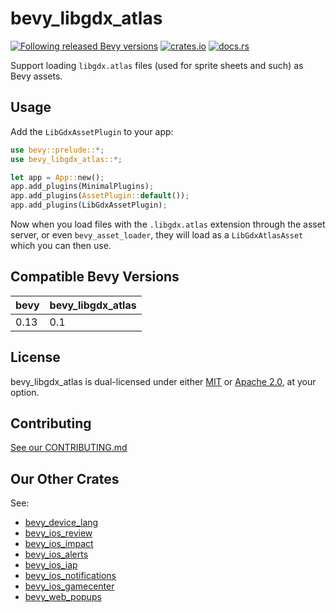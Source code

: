 # bevy_libgdx_atlas

[![Following released Bevy versions](https://img.shields.io/badge/Bevy%20tracking-released%20version-lightblue)](https://bevyengine.org/learn/quick-start/plugin-development/#main-branch-tracking)
[![crates.io](https://img.shields.io/crates/v/bevy_libgdx_atlas)](https://crates.io/crates/bevy_libgdx_atlas)
[![docs.rs](https://docs.rs/bevy_libgdx_atlas/badge.svg)](https://docs.rs/bevy_libgdx_atlas)


Support loading `libgdx.atlas` files (used for sprite sheets and such) as Bevy assets.

## Usage

Add the `LibGdxAssetPlugin` to your app:

```rust
use bevy::prelude::*;
use bevy_libgdx_atlas::*;

let app = App::new();
app.add_plugins(MinimalPlugins);
app.add_plugins(AssetPlugin::default());
app.add_plugins(LibGdxAssetPlugin);
```

Now when you load files with the `.libgdx.atlas` extension through the asset server, or even `bevy_asset_loader`, they will load as a `LibGdxAtlasAsset` which you can then use.

## Compatible Bevy Versions

|bevy|bevy_libgdx_atlas|
|-|-|
|0.13|0.1|

## License

bevy_libgdx_atlas is dual-licensed under either [MIT](https://opensource.org/license/MIT) or [Apache 2.0](https://www.apache.org/licenses/LICENSE-2.0), at your option.

## Contributing

[See our CONTRIBUTING.md](/CONTRIBUTING.md)

## Our Other Crates

See:
- [bevy_device_lang](https://github.com/rustunit/bevy_device_lang)
- [bevy_ios_review](https://github.com/rustunit/bevy_ios_review)
- [bevy_ios_impact](https://github.com/rustunit/bevy_ios_impact)
- [bevy_ios_alerts](https://github.com/rustunit/bevy_ios_alerts)
- [bevy_ios_iap](https://github.com/rustunit/bevy_ios_iap)
- [bevy_ios_notifications](https://github.com/rustunit/bevy_ios_notifications)
- [bevy_ios_gamecenter](https://github.com/rustunit/bevy_ios_gamecenter)
- [bevy_web_popups](https://github.com/rustunit/bevy_web_popups)
